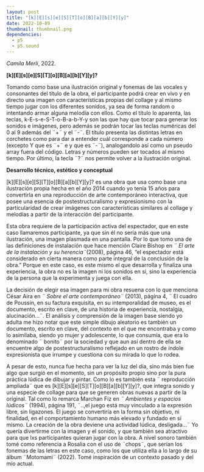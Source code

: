 ```yaml
---
layout: post
title: "[k][E][s][e][S][T][o][B][a][b][Y][y]"
date: 2022-10-09
thumbnail: thumbnail.png
dependencies:
  - p5
  - p5.sound
---
```


<div id="div-sketch">
  <script type="text/javascript" src="sketch.js"></script>
</div>

_Camila Merli_, 2022.

**[k][E][s][e][S][T][o][B][a][b][Y][y]?**


Tomando como base una ilustración original y fonemas de las vocales y consonantes del título de la obra, el participante podrá crear en vivo y en directo una imagen con características propias del collage y al mismo tiempo jugar con los diferentes sonidos, ya sea de forma random o intentando armar alguna melodía con ellos. Como el título lo aparenta, las teclas, k-E-s-e-S-T-o-B-a-b-Y-y son las que hay que tocar para generar los sonidos e imágenes, pero además se podrán tocar las teclas numéricas del 0 al 9 además del ¨+¨ y el ¨-¨. El título presenta las distintas letras en corchetes como para dar a entender cuál corresponde a cada número (excepto Y que es ¨+¨ e y que es ¨-¨), analogandolo así como un pseudo array fuera del código. Letras y números pueden ser tocados al mismo tiempo. Por último, la tecla ¨?¨ nos permite volver a la ilustración original. 

**Desarrollo técnico, estético y conceptual**

[k][E][s][e][S][T][o][B][a][b][Y][y]? es una obra que usa como base una ilustración propia hecha en el año 2014 cuando yo tenía 15 años para convertirla en una reproducción de arte contemporáneo interactiva, que posee una esencia de postestructuralismo y expresionismo con la particularidad de crear imágenes con características similares al collage y melodías a partir de la interacción del participante.

Esta obra requiere de la participación activa del espectador, que en este caso llamaremos participante, ya que sin él no sería más que una ilustración, una imagen plasmada en una pantalla. Por lo que tomo una de las definiciones de instalación que hace mención Claire Bishop en _¨ El arte de la instalación y su herencia¨_(2008), página 46, “el espectador está considerado en cierta manera como parte integral de la conclusión de la obra.” Porque en este caso, es este mismo el que desarrolla y finaliza una experiencia, la obra no es la imagen ni los sonidos en sí, sino la experiencia de la persona que la experimenta y juega con ella.

La decisión de elegir esa imagen para mi obra resuena con lo que menciona César Aira en _¨ Sobre el arte contemporáneo¨_ (2013), página 4, ¨ El cuadro de Poussin, en su factura exquisita, en su intemporalidad de museo, es el documento, escrito en clave, de una historia de experiencia, nostalgia, alucinación...¨. El análisis y comprensión de la imagen base siendo yo adulta me hizo notar que este simple dibujo aleatorio es también un documento, escrito en clave, del contexto en el que me encontraba y como lo asimilaba, siendo yo mujer y adolescente, lo que consumía, que era lo denominado ¨ bonito¨ por la sociedad y que aun así dentro de ella se encuentre algo de postestructuralismo reflejado en un rostro de índole expresionista que irrumpe y cuestiona con su mirada lo que lo rodea. 

A pesar de esto, nunca fue hecha para ver la luz del día, sino más bien fue algo que surgió en el momento, sin un propósito propio sino por la pura práctica lúdica de dibujar y pintar. Como lo es también esta ¨ reproducción ampliada¨ que es [k][E][s][e][S][T][o][B][a][b][Y][y]?, que integra sonido y una especie de collage para que se generen obras nuevas a partir de la original.  Tal como lo remarca Marchan Fiz en _¨ Ambientes y espacios lúdicos¨_ (1994), página 191, ¨..,el juego está muy vinculado a la expresión libre, sin ligazones. El juego se convertiría en la forma sin objetivo, ni finalidad, en el comportamiento humano más elevado y fundado en sí mismo. La creación de la obra deviene una actividad lúdica, desligada...¨ Yo quería divertirme con la imagen y el sonido, y que también sea atractivo para que lxs participantes quieran jugar con la obra. A nivel sonoro también tomé como referencia a Rosalia con el uso de ¨chops¨, que serían los fonemas de las letras en este caso, como los que utiliza ella a lo largo de su álbum ¨Motomami¨ (2022). Tomé inspiración de un contexto pasado y del mío actual. 

